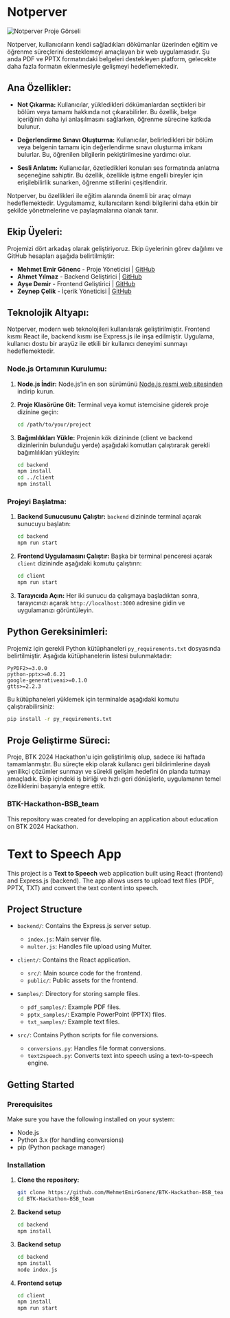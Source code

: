 # Notperver

![Notperver Proje Görseli](path/to/your/image.jpg)  <!-- Burada resmin yolu belirtin -->

Notperver, kullanıcıların kendi sağladıkları dökümanlar üzerinden eğitim ve öğrenme süreçlerini desteklemeyi amaçlayan bir web uygulamasıdır. Şu anda PDF ve PPTX formatındaki belgeleri destekleyen platform, gelecekte daha fazla formatın eklenmesiyle gelişmeyi hedeflemektedir.

## Ana Özellikler:

- **Not Çıkarma:** Kullanıcılar, yükledikleri dökümanlardan seçtikleri bir bölüm veya tamamı hakkında not çıkarabilirler. Bu özellik, belge içeriğinin daha iyi anlaşılmasını sağlarken, öğrenme sürecine katkıda bulunur.

- **Değerlendirme Sınavı Oluşturma:** Kullanıcılar, belirledikleri bir bölüm veya belgenin tamamı için değerlendirme sınavı oluşturma imkanı bulurlar. Bu, öğrenilen bilgilerin pekiştirilmesine yardımcı olur.

- **Sesli Anlatım:** Kullanıcılar, özetledikleri konuları ses formatında anlatma seçeneğine sahiptir. Bu özellik, özellikle işitme engelli bireyler için erişilebilirlik sunarken, öğrenme stillerini çeşitlendirir.

Notperver, bu özellikleri ile eğitim alanında önemli bir araç olmayı hedeflemektedir. Uygulamamız, kullanıcıların kendi bilgilerini daha etkin bir şekilde yönetmelerine ve paylaşmalarına olanak tanır.

## Ekip Üyeleri:

Projemizi dört arkadaş olarak geliştiriyoruz. Ekip üyelerinin görev dağılımı ve GitHub hesapları aşağıda belirtilmiştir:

- **Mehmet Emir Gönenc** - Proje Yöneticisi | [GitHub](https://github.com/MehmetEmirGonenc)
- **Ahmet Yılmaz** - Backend Geliştirici | [GitHub](https://github.com/AhmetYilmaz)
- **Ayşe Demir** - Frontend Geliştirici | [GitHub](https://github.com/AyseDemir)
- **Zeynep Çelik** - İçerik Yöneticisi | [GitHub](https://github.com/ZeynepCelik)

## Teknolojik Altyapı:

Notperver, modern web teknolojileri kullanılarak geliştirilmiştir. Frontend kısmı React ile, backend kısmı ise Express.js ile inşa edilmiştir. Uygulama, kullanıcı dostu bir arayüz ile etkili bir kullanıcı deneyimi sunmayı hedeflemektedir.

### Node.js Ortamının Kurulumu:

1. **Node.js İndir:** Node.js’in en son sürümünü [Node.js resmi web sitesinden](https://nodejs.org/) indirip kurun.

2. **Proje Klasörüne Git:** Terminal veya komut istemcisine giderek proje dizinine geçin:
   ```bash
   cd /path/to/your/project
   ```

3. **Bağımlılıkları Yükle:** Projenin kök dizininde (client ve backend dizinlerinin bulunduğu yerde) aşağıdaki komutları çalıştırarak gerekli bağımlılıkları yükleyin:
   ```bash
   cd backend
   npm install
   cd ../client
   npm install
   ```

### Projeyi Başlatma:

1. **Backend Sunucusunu Çalıştır:** `backend` dizininde terminal açarak sunucuyu başlatın:
   ```bash
   cd backend
   npm run start
   ```

2. **Frontend Uygulamasını Çalıştır:** Başka bir terminal penceresi açarak `client` dizininde aşağıdaki komutu çalıştırın:
   ```bash
   cd client
   npm run start
   ```

3. **Tarayıcıda Açın:** Her iki sunucu da çalışmaya başladıktan sonra, tarayıcınızı açarak `http://localhost:3000` adresine gidin ve uygulamanızı görüntüleyin.

## Python Gereksinimleri:

Projemiz için gerekli Python kütüphaneleri `py_requirements.txt` dosyasında belirtilmiştir. Aşağıda kütüphanelerin listesi bulunmaktadır:

```
PyPDF2>=3.0.0
python-pptx>=0.6.21
google-generativeai>=0.1.0
gtts>=2.2.3
```

Bu kütüphaneleri yüklemek için terminalde aşağıdaki komutu çalıştırabilirsiniz:

```bash
pip install -r py_requirements.txt
```

## Proje Geliştirme Süreci:

Proje, BTK 2024 Hackathon'u için geliştirilmiş olup, sadece iki haftada tamamlanmıştır. Bu süreçte ekip olarak kullanıcı geri bildirimlerine dayalı yenilikçi çözümler sunmayı ve sürekli gelişim hedefini ön planda tutmayı amaçladık. Ekip içindeki iş birliği ve hızlı geri dönüşlerle, uygulamanın temel özelliklerini başarıyla entegre ettik.

### BTK-Hackathon-BSB_team

This repository was created for developing an application about education on BTK 2024 Hackathon.

# Text to Speech App

This project is a **Text to Speech** web application built using React (frontend) and Express.js (backend). The app allows users to upload text files (PDF, PPTX, TXT) and convert the text content into speech.

## Project Structure

- `backend/`: Contains the Express.js server setup.

  - `index.js`: Main server file.
  - `multer.js`: Handles file upload using Multer.

- `client/`: Contains the React application.

  - `src/`: Main source code for the frontend.
  - `public/`: Public assets for the frontend.

- `Samples/`: Directory for storing sample files.

  - `pdf_samples/`: Example PDF files.
  - `pptx_samples/`: Example PowerPoint (PPTX) files.
  - `txt_samples/`: Example text files.

- `src/`: Contains Python scripts for file conversions.
  - `conversions.py`: Handles file format conversions.
  - `text2speech.py`: Converts text into speech using a text-to-speech engine.

## Getting Started

### Prerequisites

Make sure you have the following installed on your system:

- Node.js
- Python 3.x (for handling conversions)
- pip (Python package manager)

### Installation

1. **Clone the repository:**

   ```bash
   git clone https://github.com/MehmetEmirGonenc/BTK-Hackathon-BSB_team.git
   cd BTK-Hackathon-BSB_team
   ```

2. **Backend setup**
   ```bash
   cd backend
   npm install
   ```
3. **Backend setup**
   ```bash
   cd backend
   npm install
   node index.js
   ```
4. **Frontend setup**
   ```bash
   cd client
   npm install
   npm run start
   ```
